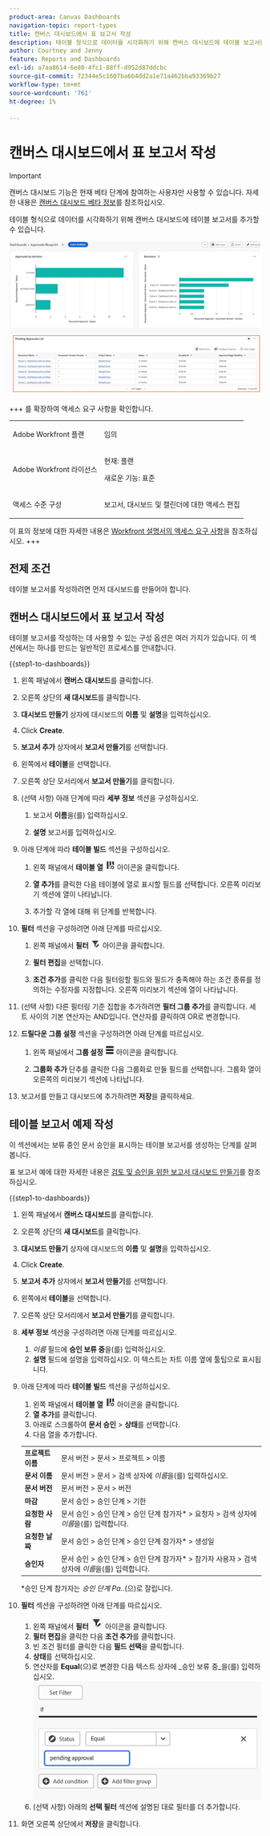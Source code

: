 ```yaml
---
product-area: Canvas Dashboards
navigation-topic: report-types
title: 캔버스 대시보드에서 표 보고서 작성
description: 테이블 형식으로 데이터를 시각화하기 위해 캔버스 대시보드에 테이블 보고서를 추가할 수 있습니다.
author: Courtney and Jenny
feature: Reports and Dashboards
exl-id: a7aa8614-6e80-4fc1-88ff-d952d87ddcbc
source-git-commit: 72344e5c1607ba6b4dd2a1e71a462bba93369b27
workflow-type: tm+mt
source-wordcount: '761'
ht-degree: 1%

---
```


# 캔버스 대시보드에서 표 보고서 작성

>[!IMPORTANT]
>
>캔버스 대시보드 기능은 현재 베타 단계에 참여하는 사용자만 사용할 수 있습니다. 자세한 내용은 [캔버스 대시보드 베타 정보](/help/quicksilver/product-announcements/betas/canvas-dashboards-beta/canvas-dashboards-beta-information.md)를 참조하십시오.

테이블 형식으로 데이터를 시각화하기 위해 캔버스 대시보드에 테이블 보고서를 추가할 수 있습니다.

![테이블 보고서 예제](assets/table-example-main.png)

+++ 를 확장하여 액세스 요구 사항을 확인합니다. 

<table style="table-layout:auto"> 
<col> 
</col> 
<col> 
</col> 
<tbody> 
<tr> 
   <td role="rowheader"><p>Adobe Workfront 플랜</p></td> 
   <td> 
<p>임의 </p> 
   </td> 
<tr> 
 <tr> 
   <td role="rowheader"><p>Adobe Workfront 라이선스</p></td> 
   <td> 
<p>현재: 플랜 </p> 
<p>새로운 기능: 표준</p> 
   </td> 
   </tr> 
  </tr> 
  <tr> 
   <td role="rowheader"><p>액세스 수준 구성</p></td> 
   <td><p>보고서, 대시보드 및 캘린더에 대한 액세스 편집</p>
  </td> 
  </tr>  
</tbody> 
</table>

이 표의 정보에 대한 자세한 내용은 [Workfront 설명서의 액세스 요구 사항](/help/quicksilver/administration-and-setup/add-users/access-levels-and-object-permissions/access-level-requirements-in-documentation.md)을 참조하십시오.
+++

## 전제 조건

테이블 보고서를 작성하려면 먼저 대시보드를 만들어야 합니다.

## 캔버스 대시보드에서 표 보고서 작성

테이블 보고서를 작성하는 데 사용할 수 있는 구성 옵션은 여러 가지가 있습니다. 이 섹션에서는 하나를 만드는 일반적인 프로세스를 안내합니다.

{{step1-to-dashboards}}

1. 왼쪽 패널에서 **캔버스 대시보드**&#x200B;를 클릭합니다.

1. 오른쪽 상단의 **새 대시보드**&#x200B;를 클릭합니다.

1. **대시보드 만들기** 상자에 대시보드의 **이름** 및 **설명**&#x200B;을 입력하십시오.

1. Click **Create**.

1. **보고서 추가** 상자에서 **보고서 만들기**&#x200B;를 선택합니다.

1. 왼쪽에서 **테이블**&#x200B;을 선택합니다.

1. 오른쪽 상단 모서리에서 **보고서 만들기**&#x200B;를 클릭합니다.

1. (선택 사항) 아래 단계에 따라 **세부 정보** 섹션을 구성하십시오.

   1. 보고서 **이름**&#x200B;을(를) 입력하십시오.

   1. **설명** 보고서를 입력하십시오.

1. 아래 단계에 따라 **테이블 빌드** 섹션을 구성하십시오.

   1. 왼쪽 패널에서 **테이블 열** ![테이블 작성 아이콘](assets/drilldown-column.png) 아이콘을 클릭합니다.

   1. **열 추가**&#x200B;를 클릭한 다음 테이블에 열로 표시할 필드를 선택합니다. 오른쪽 미리보기 섹션에 열이 나타납니다.

   1. 추가할 각 열에 대해 위 단계를 반복합니다.

1. **필터** 섹션을 구성하려면 아래 단계를 따르십시오.

   1. 왼쪽 패널에서 **필터** ![필터 아이콘](assets/filter-icon.png) 아이콘을 클릭합니다.

   1. **필터 편집**&#x200B;을 선택합니다.

   1. **조건 추가**&#x200B;를 클릭한 다음 필터링할 필드와 필드가 충족해야 하는 조건 종류를 정의하는 수정자를 지정합니다. 오른쪽 미리보기 섹션에 열이 나타납니다.

1. (선택 사항) 다른 필터링 기준 집합을 추가하려면 **필터 그룹 추가**&#x200B;를 클릭합니다. 세트 사이의 기본 연산자는 AND입니다. 연산자를 클릭하여 OR로 변경합니다.

1. **드릴다운 그룹 설정** 섹션을 구성하려면 아래 단계를 따르십시오.

   1. 왼쪽 패널에서 **그룹 설정** ![그룹 설정 아이콘](assets/drilldown-group-icon.png) 아이콘을 클릭합니다.

   1. **그룹화 추가** 단추를 클릭한 다음 그룹화로 만들 필드를 선택합니다. 그룹화 열이 오른쪽의 미리보기 섹션에 나타납니다.

1. 보고서를 만들고 대시보드에 추가하려면 **저장**&#x200B;을 클릭하세요.

## 테이블 보고서 예제 작성

이 섹션에서는 보류 중인 문서 승인을 표시하는 테이블 보고서를 생성하는 단계를 살펴봅니다.

표 보고서 예에 대한 자세한 내용은 [검토 및 승인을 위한 보고서 대시보드 만들기](/help/quicksilver/review-and-approve-work/document-reviews-and-approvals/create-review-and-approval-dashboard.md)를 참조하십시오.

{{step1-to-dashboards}}

1. 왼쪽 패널에서 **캔버스 대시보드**&#x200B;를 클릭합니다.

1. 오른쪽 상단의 **새 대시보드**&#x200B;를 클릭합니다.

1. **대시보드 만들기** 상자에 대시보드의 **이름** 및 **설명**&#x200B;을 입력하십시오.

1. Click **Create**.

1. **보고서 추가** 상자에서 **보고서 만들기**&#x200B;를 선택합니다.

1. 왼쪽에서 **테이블**&#x200B;을 선택합니다.

1. 오른쪽 상단 모서리에서 **보고서 만들기**&#x200B;를 클릭합니다.

1. **세부 정보** 섹션을 구성하려면 아래 단계를 따르십시오.

   1. _이름_ 필드에 **승인 보류 중**&#x200B;을(를) 입력하십시오.
   1. **설명** 필드에 설명을 입력하십시오. 이 텍스트는 차트 이름 옆에 툴팁으로 표시됩니다.

1. 아래 단계에 따라 **테이블 빌드** 섹션을 구성하십시오.

   1. 왼쪽 패널에서 **테이블 열** ![테이블 열 아이콘](assets/drilldown-column.png) 아이콘을 클릭합니다.
   1. **열 추가**&#x200B;를 클릭합니다.
   1. 아래로 스크롤하여 **문서 승인** > **상태**&#x200B;를 선택합니다.
   1. 다음 열을 추가합니다.

   <table>
    <tr>
    <td><strong>프로젝트 이름</strong></td>
    <td>문서 버전 &gt; 문서 &gt; 프로젝트 &gt; 이름</td>
    </tr>
    <tr>
    <td><strong>문서 이름</strong></td>
    <td>문서 버전 &gt; 문서 &gt; 검색 상자에 <em>이름</em>을(를) 입력하십시오.</td>
    </tr>
    <tr>
    <td><strong>문서 버전</strong></td>
    <td>문서 버전 &gt; 문서 &gt; 버전</td>
    </tr>
    <tr>
    <td><strong>마감</strong></td>
    <td>문서 승인 &gt; 승인 단계 &gt; 기한</td>
    </tr>
    <tr>
    <td><strong>요청한 사람</strong></td>
    <td>문서 승인 &gt; 승인 단계 &gt; 승인 단계 참가자* &gt; 요청자 &gt; 검색 상자에 <em>이름</em>을(를) 입력합니다.</td>
    </tr>
    <tr>
    <td><strong>요청한 날짜</strong></td>
    <td>문서 승인 &gt; 승인 단계 &gt; 승인 단계 참가자* &gt; 생성일</td>
    </tr>
    <tr>
    <td><strong>승인자</strong></td>
    <td>문서 승인 &gt; 승인 단계 &gt; 승인 단계 참가자* &gt; 참가자 사용자 &gt; 검색 상자에 <em>이름</em>을(를) 입력합니다.</td>
    </tr>
    </table>


   *승인 단계 참가자는 _승인 단계 Pa.._(으)로 잘립니다.


1. **필터** 섹션을 구성하려면 아래 단계를 따르십시오.
   1. 왼쪽 패널에서 **필터** ![필터 탭 아이콘](assets/filter-tab.png) 아이콘을 클릭합니다.
   1. **필터 편집**&#x200B;을 클릭한 다음 **조건 추가**&#x200B;를 클릭합니다.
   1. 빈 조건 필터를 클릭한 다음 **필드 선택**&#x200B;을 클릭합니다.
   1. **상태**&#x200B;를 선택하십시오.
   1. 연산자를 **Equal**(으)로 변경한 다음 텍스트 상자에 _승인 보류 중_을(를) 입력하십시오.
      ![보류 중인 승인 테이블 필터 예](assets/pending-approval-table-filter.png)
   1. (선택 사항) 아래의 **선택 필터** 섹션에 설명된 대로 필터를 더 추가합니다.
1. 화면 오른쪽 상단에서 **저장**&#x200B;을 클릭합니다.
